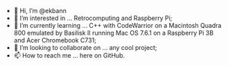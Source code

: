 - 👋 Hi, I’m @ekbann
- 👀 I’m interested in ... Retrocomputing and Raspberry Pi;
- 🌱 I’m currently learning ... C++ with CodeWarrior on a Macintosh Quadra 800 emulated by Basilisk II running Mac OS 7.6.1 on a Raspberry Pi 3B and Acer Chromebook C731;
- 💞️ I’m looking to collaborate on ... any cool project;
- 📫 How to reach me ... here on GitHub.

<!---
ekbann/ekbann is a ✨ special ✨ repository because its `README.md` (this file) appears on your GitHub profile.
You can click the Preview link to take a look at your changes.
--->
